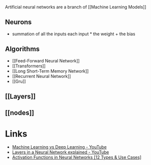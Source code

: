 Artificial neural networks are a branch of [[Machine Learning Models]]

## Neurons
- summation of all the inputs each input * the weight + the bias 
## Algorithms 
- [[Feed-Forward Neural Network]]
- [[Transformers]]
- [[Long Short-Term Memory Network]]
- [[Recurrent Neural Network]]
- [[Gru]]
## [[Layers]]

## [[nodes]]

# Links
- [Machine Learning vs Deep Learning - YouTube](https://www.youtube.com/watch?v=q6kJ71tEYqM)
- [Layers in a Neural Network explained - YouTube](https://www.youtube.com/watch?v=FK77zZxaBoI&list=PLZbbT5o_s2xq7LwI2y8_QtvuXZedL6tQU&index=6)
- [Activation Functions in Neural Networks [12 Types & Use Cases]](https://www.v7labs.com/blog/neural-networks-activation-functions) 